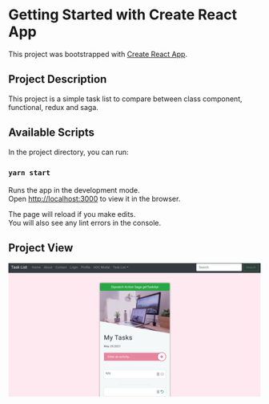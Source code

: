 # Getting Started with Create React App

This project was bootstrapped with [Create React App](https://github.com/facebook/create-react-app).

## Project Description

This project is a simple task list to compare between class component, functional, redux and saga.

## Available Scripts

In the project directory, you can run:

### `yarn start`

Runs the app in the development mode.\
Open [http://localhost:3000](http://localhost:3000) to view it in the browser.

The page will reload if you make edits.\
You will also see any lint errors in the console.

## Project View

![project photo](task_list.png)
